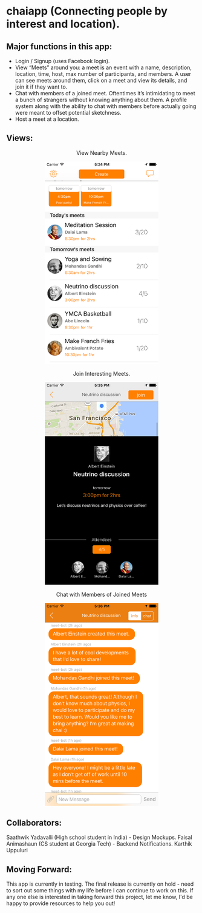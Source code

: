# chaiapp (Connecting people by interest and location).

## Major functions in this app:

- Login / Signup (uses Facebook login).
- View “Meets” around you: a meet is an event with a name, description, location, time, host, max number of participants, and members. A user can see meets around them, click on a meet and view its details, and join it if they want to. 
- Chat with members of a joined meet. Oftentimes it’s intimidating to meet a bunch of strangers without knowing anything about them. A profile system along with the ability to chat with members before actually going were meant to offset potential sketchness. 
- Host a meet at a location.

## Views:

<p align="center">View Nearby Meets.</p>
<p align="center">
  <img src="/screenshots/MeetsView.png?raw=true" width="300"></img>
</p>

<p align="center">Join Interesting Meets.</p>
<p align="center">
  <img src="/screenshots/MeetJoin.png?raw=true" width="300"></img>
</p>

<p align="center">Chat with Members of Joined Meets</p>
<p align="center">
  <img src="/screenshots/MeetChat.png?raw=true" width="300"></img>
</p>

## Collaborators:

Saathwik Yadavalli (High school student in India) - Design Mockups.
Faisal Animashaun (CS student at Georgia Tech) - Backend Notifications.
Karthik Uppuluri

## Moving Forward:

This app is currently in testing. The final release is currently on hold - need to sort out some things with my life before I can continue to work on this. If any one else is interested in taking forward this project, let me know, I'd be happy to provide resources to help you out!









